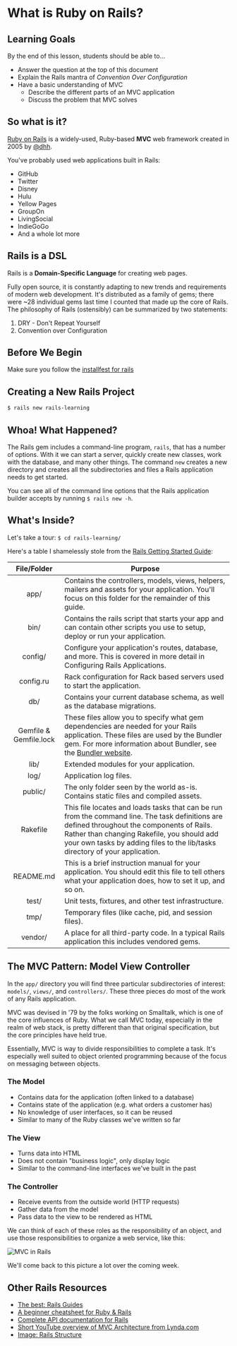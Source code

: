 # What is Ruby on Rails?
## Learning Goals

By the end of this lesson, students should be able to...

- Answer the question at the top of this document
- Explain the Rails mantra of _Convention Over Configuration_
- Have a basic understanding of MVC
  - Describe the different parts of an MVC application
  - Discuss the problem that MVC solves

## So what is it?
[Ruby on Rails](http://rubyonrails.org/) is a widely-used, Ruby-based __MVC__ web framework created in 2005 by [@dhh](https://twitter.com/dhh).

You've probably used web applications built in Rails:

- GitHub
- Twitter
- Disney
- Hulu
- Yellow Pages
- GroupOn
- LivingSocial
- IndieGoGo
- And a whole lot more

## Rails is a DSL
Rails is a __Domain-Specific Language__ for creating web pages.

Fully open source, it is constantly adapting to new trends and requirements of modern web development. It's distributed as a family of gems; there were ~28 individual gems last time I counted that made up the core of Rails. The philosophy of Rails (ostensibly) can be summarized by two statements:

1. DRY - Don't Repeat Yourself
1. Convention over Configuration

## Before We Begin

Make sure you follow the [installfest for rails](installfest-rails.md)

## Creating a New Rails Project
```bash
$ rails new rails-learning
```

## Whoa! What Happened?
The Rails gem includes a command-line program, `rails`, that has a number of options. With it we can start a server, quickly create new classes, work with the database, and many other things. The command `new` creates a new directory and creates all the subdirectories and files a Rails application needs to get started.

You can see all of the command line options that the Rails application builder accepts by running `$ rails new -h`.

## What's Inside?
Let's take a tour: `$ cd rails-learning/`

Here's a table I shamelessly stole from the [Rails Getting Started Guide](http://guides.rubyonrails.org/getting_started.html):

|File/Folder|Purpose|
|:---:|-------------|
| app/        | Contains the controllers, models, views, helpers, mailers and assets for your application. You'll focus on this folder for the remainder of this guide. |
| bin/        | Contains the rails script that starts your app and can contain other scripts you use to setup, deploy or run your application. |
| config/     | Configure your application's routes, database, and more. This is covered in more detail in Configuring Rails Applications. |
| config.ru   | Rack configuration for Rack based servers used to start the application. |
| db/         | Contains your current database schema, as well as the database migrations. |
| Gemfile & Gemfile.lock | These files allow you to specify what gem dependencies are needed for your Rails application. These files are used by the Bundler gem. For more information about Bundler, see the [Bundler website](http://bundler.io/). |
| lib/        | Extended modules for your application. |
| log/        | Application log files. |
| public/     | The only folder seen by the world as-is. Contains static files and compiled assets. |
| Rakefile    | This file locates and loads tasks that can be run from the command line. The task definitions are defined throughout the components of Rails. Rather than changing Rakefile, you should add your own tasks by adding files to the lib/tasks directory of your application. |
| README.md | This is a brief instruction manual for your application. You should edit this file to tell others what your application does, how to set it up, and so on. |
| test/       | Unit tests, fixtures, and other test infrastructure. |
| tmp/        | Temporary files (like cache, pid, and session files). |
| vendor/     | A place for all third-party code. In a typical Rails application this includes vendored gems. |

## The MVC Pattern: Model View Controller

In the `app/` directory you will find three particular subdirectories of interest: `models/`, `views/`, and `controllers/`. These three pieces do most of the work of any Rails application.

MVC was devised in '79 by the folks working on Smalltalk, which is one of the core influences of Ruby. What we call MVC today, especially in the realm of web stack, is pretty different than that original specification, but the core principles have held true.

Essentially, MVC is way to divide responsibilities to complete a task. It's especially well suited to object oriented programming because of the focus on messaging between objects.

### The Model
- Contains data for the application (often linked to a database)
- Contains state of the application (e.g. what orders a customer has)
- No knowledge of user interfaces, so it can be reused
- Similar to many of the Ruby classes we've written so far

### The View
- Turns data into HTML
- Does not contain "business logic", only display logic
- Similar to the command-line interfaces we've built in the past

### The Controller
- Receive events from the outside world (HTTP requests)
- Gather data from the model
- Pass data to the view to be rendered as HTML

We can think of each of these roles as the responsibility of an object, and use those responsibilities to organize a web service, like this:

![MVC in Rails](images/railsmvc.png)

We'll come back to this picture a lot over the coming week.

## Other Rails Resources
- [The best: Rails Guides](http://guides.rubyonrails.org/)
- [A beginner cheatsheet for Ruby & Rails](http://www.pragtob.info/rails-beginner-cheatsheet/)
- [Complete API documentation for Rails](http://apidock.com/rails)
- [Short YouTube overview of MVC Architecture from Lynda.com](https://www.youtube.com/watch?v=3mQjtk2YDkM)
- [Image: Rails Structure](http://docs.railsbridge.org/job-board/img/request-cycle.jpg)
